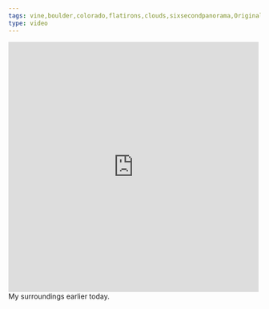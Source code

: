 ```yaml
---
tags: vine,boulder,colorado,flatirons,clouds,sixsecondpanorama,Original Content
type: video
---
```

<iframe src="http://www.tumblr.com/video/imandrewcohen/47930994039/500" id="tumblr_video_iframe_47930994039" class="tumblr_video_iframe" width="500" height="500" style="display:block;background-color:transparent;overflow:hidden;" allowTransparency="true" frameborder="0" scrolling="no" webkitAllowFullScreen mozallowfullscreen allowFullScreen></iframe>
My surroundings earlier today. 
